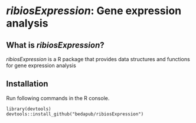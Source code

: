 *ribiosExpression*: Gene expression analysis
===

## What is *ribiosExpression*?

*ribiosExpression* is a R package that provides data structures and functions for gene expression analysis


## Installation

Run following commands in the R console.

```{R}
library(devtools)
devtools::install_github("bedapub/ribiosExpression")
```
